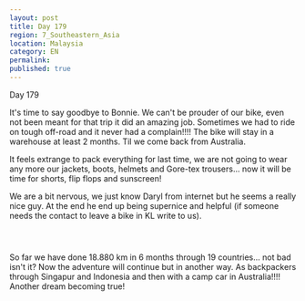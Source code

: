 ```yaml
---
layout: post
title: Day 179
region: 7_Southeastern_Asia
location: Malaysia
category: EN
permalink:
published: true
---
```


Day 179

It's time to say goodbye to Bonnie. We can't be prouder of our bike, even not been meant for that trip it did an amazing job. Sometimes we had to ride on tough off-road and it never had a complain!!!! The bike will stay in a warehouse at least 2 months. Til we come back from Australia.

It feels extrange to pack everything for last time, we are not going to wear any more our jackets, boots, helmets and Gore-tex trousers... now it will be time for shorts, flip flops and sunscreen!

We are a bit nervous, we just know Daryl from internet but he seems a really nice guy. At the end he end up being supernice and helpful (if someone needs the contact to leave a bike in KL write to us).

<p><a
href="https://lh3.googleusercontent.com/nn9B7ZEH5RdgyEKJ2liwMv_8l7hTeBDBQyIZOWQxlvEAMN-Y7XKUQ59p8ZR0qsY6-HDv_PgfgG403VjV6Q9iI2sugd5XlODvrUFMJ7w1qG9BC7j_mBLNtDNtBvs2rWL8ZA-Mf7bduyFpl6LyisROaijGComqXplUP3nrfYYyx9B7zkZs3WyUvcLRawJjCKAr1eJ7EZ7Ri-bFb6IsoJUQm1cgUyiFosgqHQnLrQnpgtMqipaHPdS8vu94Xd_vrk8AdaXLKebwMowoLYznPcsb4lO9q38rsmshn4ZLSa8XuOgE2STQ88RMKX3ob7UmKtx1ynvxYneGGaW2uFV2k0yafDKWNpgD7z8jgkmMqZxDbtu-SRiZNCiZX3b9e_62fPYJD8sih4hV_wtfZDG8mxz_FYGiUs0lfQRgnHiV7GDfhRrmTV8i-qv2oxDz4qTlqj1tSzoOwkdT4SsM0xx8zuvqRJW_yIr8Nhvm5KFnH4RXLWqL-4CJLiZQtV4nwLV20pN-xFbNP7ZLeWliDpfF-85YhKWGLIQI_Z6Hu2qVmyhTXOvHvtK74BY86tNwnzOWbDxo2YLW_9TC2iZlR2Gg_B0ZRYlFcBDB0RK3EEqYej40MHMXMgWN-dC-my7FszfEjx9WCt52U7AvEHevoGc1xnDL6-zifYqVhry0ep7Gb_jHazrL-nFk6rL6-McAUGnbfbc3DABURZGUT7UNjh1-6uo=w836-h627-no"><img 
src="https://lh3.googleusercontent.com/nn9B7ZEH5RdgyEKJ2liwMv_8l7hTeBDBQyIZOWQxlvEAMN-Y7XKUQ59p8ZR0qsY6-HDv_PgfgG403VjV6Q9iI2sugd5XlODvrUFMJ7w1qG9BC7j_mBLNtDNtBvs2rWL8ZA-Mf7bduyFpl6LyisROaijGComqXplUP3nrfYYyx9B7zkZs3WyUvcLRawJjCKAr1eJ7EZ7Ri-bFb6IsoJUQm1cgUyiFosgqHQnLrQnpgtMqipaHPdS8vu94Xd_vrk8AdaXLKebwMowoLYznPcsb4lO9q38rsmshn4ZLSa8XuOgE2STQ88RMKX3ob7UmKtx1ynvxYneGGaW2uFV2k0yafDKWNpgD7z8jgkmMqZxDbtu-SRiZNCiZX3b9e_62fPYJD8sih4hV_wtfZDG8mxz_FYGiUs0lfQRgnHiV7GDfhRrmTV8i-qv2oxDz4qTlqj1tSzoOwkdT4SsM0xx8zuvqRJW_yIr8Nhvm5KFnH4RXLWqL-4CJLiZQtV4nwLV20pN-xFbNP7ZLeWliDpfF-85YhKWGLIQI_Z6Hu2qVmyhTXOvHvtK74BY86tNwnzOWbDxo2YLW_9TC2iZlR2Gg_B0ZRYlFcBDB0RK3EEqYej40MHMXMgWN-dC-my7FszfEjx9WCt52U7AvEHevoGc1xnDL6-zifYqVhry0ep7Gb_jHazrL-nFk6rL6-McAUGnbfbc3DABURZGUT7UNjh1-6uo=w836-h627-no" class="oversize" alt=""></a></p>

<p><a
href="https://lh3.googleusercontent.com/04mqM5-aV3O25lXK3uxX9aplTPJLlExRQdGkWTem_BgKhGeVKySxAB_sL8Rl66EBXC7u76O5GyHPA_0cX4K1fBf2JyCC3h8lUHBKDmSxbltR4qFc0a4wGSAU7Vn4Ad3-GTlA2h2PYCqch6hhwZ8SDFCCTUHgymS3UGR7NjihEloOidXUWeTJEQ4LTvdXP6pC2ALOYDKgu1C43BWH2vMjVpgwh-lb3QHIlc0CJp0nB4M3fqwN-YZu5Dv8Kgfv-Oqrpq5cVC6Y5khhVK3QYPqBSSQsINZFinTKR26E_yCJSuWijIG_I6xGvRE8gbBPSxYn77OpWWyrLGElMf5Af1d77e8nf1_ASmH1CrSVeY9E7-LurlKkplVz6YJuoto1K74hAT0prBtw7JMVulT4JjauRQ-0x12Kvrt_AHZ5tUBZNqRdwkgPeMSPk80XG7i-yMipj35gvpUtESontACP7-7UchZ7KSEsPJWg8UuRT3pRPQu_siG-gIlld5Ps2lBsVk-agF8rlA5jPeYnC2HsqNcF0-RYBNXtnckMy_5E3PXp0k3xqySfKGo-88Djpntrh2oNxsOsOQyDqNifa8s07TqVO0b0h9V3JIH9f81UUOH13gmkSiUFEknmrqbm4kXHBfcJtohu0Y8H_J8JsapPHiXgw3hNrKsdkW5DonZIsAu2cozapaTfLET-hCWltXeumm_R7t6YSaaZBfAzM_rOPlw=w836-h627-no"><img 
src="https://lh3.googleusercontent.com/04mqM5-aV3O25lXK3uxX9aplTPJLlExRQdGkWTem_BgKhGeVKySxAB_sL8Rl66EBXC7u76O5GyHPA_0cX4K1fBf2JyCC3h8lUHBKDmSxbltR4qFc0a4wGSAU7Vn4Ad3-GTlA2h2PYCqch6hhwZ8SDFCCTUHgymS3UGR7NjihEloOidXUWeTJEQ4LTvdXP6pC2ALOYDKgu1C43BWH2vMjVpgwh-lb3QHIlc0CJp0nB4M3fqwN-YZu5Dv8Kgfv-Oqrpq5cVC6Y5khhVK3QYPqBSSQsINZFinTKR26E_yCJSuWijIG_I6xGvRE8gbBPSxYn77OpWWyrLGElMf5Af1d77e8nf1_ASmH1CrSVeY9E7-LurlKkplVz6YJuoto1K74hAT0prBtw7JMVulT4JjauRQ-0x12Kvrt_AHZ5tUBZNqRdwkgPeMSPk80XG7i-yMipj35gvpUtESontACP7-7UchZ7KSEsPJWg8UuRT3pRPQu_siG-gIlld5Ps2lBsVk-agF8rlA5jPeYnC2HsqNcF0-RYBNXtnckMy_5E3PXp0k3xqySfKGo-88Djpntrh2oNxsOsOQyDqNifa8s07TqVO0b0h9V3JIH9f81UUOH13gmkSiUFEknmrqbm4kXHBfcJtohu0Y8H_J8JsapPHiXgw3hNrKsdkW5DonZIsAu2cozapaTfLET-hCWltXeumm_R7t6YSaaZBfAzM_rOPlw=w836-h627-no" class="oversize" alt=""></a></p>

<p><a
href="https://lh3.googleusercontent.com/rIMucIPgkult0TfvFK_jQBAXojN_F_Ra2j6oufzs6c-8VrvlJ2j1o7kR-jjyirw9YWOnfstG1DQh5lJZV_mM0g0Lqc_AiBc2AgsSDZf5MUUVyAIU_4BG-whtZBQKrAxFTaBqoAWaKVTRu9n66P-_RsiuWxyPWlbroAwa49pxGpeDl-sjj5kBPrfL2S3poL4iFJ_0QsmZHIEHjA8cUU9nXom5SxZjjZGuGHsWh4_3ZCG-r2bjcHWkDiQeL7W7RZWnplmzPmONUTXMcmlnSuj2eWKEoI70V0CLAWrxkQyPa1CzTkICmCoWVzG9XC2bik5jnwi3R---0ZUKWumZIm5IxPzyhTaMsgD3rLKws6KseUl0oMe96uBsTYOsXV66mK-6P50-c7Li63RcFekPfQJ76B5oYsRp7FxUbNDfP3rrbrmZ3E3u65CSg-fIhe2arjA5CWC8tdFXgAYEPQFLQa8H9mPVEfCpCPIEWtQMeradiS_2MNqmtw2SPvf4gyw2GUjGOw9cO_QcVfSZQh-IsOChaPzEg5veXSLqfVQN9Nr2MsRPduK8TQVLeFRLVOpFaezLAdBgl4OZ5NDRS6kB5th-MHbRUDIgGHJYJKW7cb1QESzvwHBd2hvOL2OnOmfEX737WAZ4HqqVV60Ujunp1GmHqBON1mKJDAGOXet9ewYcK-vrVw0B6xBONnEOrk_vM02HlvLvUSELJhnWfovE9UM=w471-h627-no"><img 
src="https://lh3.googleusercontent.com/rIMucIPgkult0TfvFK_jQBAXojN_F_Ra2j6oufzs6c-8VrvlJ2j1o7kR-jjyirw9YWOnfstG1DQh5lJZV_mM0g0Lqc_AiBc2AgsSDZf5MUUVyAIU_4BG-whtZBQKrAxFTaBqoAWaKVTRu9n66P-_RsiuWxyPWlbroAwa49pxGpeDl-sjj5kBPrfL2S3poL4iFJ_0QsmZHIEHjA8cUU9nXom5SxZjjZGuGHsWh4_3ZCG-r2bjcHWkDiQeL7W7RZWnplmzPmONUTXMcmlnSuj2eWKEoI70V0CLAWrxkQyPa1CzTkICmCoWVzG9XC2bik5jnwi3R---0ZUKWumZIm5IxPzyhTaMsgD3rLKws6KseUl0oMe96uBsTYOsXV66mK-6P50-c7Li63RcFekPfQJ76B5oYsRp7FxUbNDfP3rrbrmZ3E3u65CSg-fIhe2arjA5CWC8tdFXgAYEPQFLQa8H9mPVEfCpCPIEWtQMeradiS_2MNqmtw2SPvf4gyw2GUjGOw9cO_QcVfSZQh-IsOChaPzEg5veXSLqfVQN9Nr2MsRPduK8TQVLeFRLVOpFaezLAdBgl4OZ5NDRS6kB5th-MHbRUDIgGHJYJKW7cb1QESzvwHBd2hvOL2OnOmfEX737WAZ4HqqVV60Ujunp1GmHqBON1mKJDAGOXet9ewYcK-vrVw0B6xBONnEOrk_vM02HlvLvUSELJhnWfovE9UM=w471-h627-no" class="oversize" alt=""></a></p>

So far we have done 18.880 km in 6 months through 19 countries... not bad isn't it? Now the adventure will continue but in another way. As backpackers through Singapur and Indonesia and then with a camp car in Australia!!!! Another dream becoming true!

<p><a
href="https://lh3.googleusercontent.com/84FvhhQ78U3sQ_3-t2FYQV9aUXJtU60a0CG3myZtsOThwNz37Em1IrS0lO-ZV5h54JvRoxJOsgq1cJRFnjx958Xer4zMPZWASeRnphdK5XCd5h9lrbTGgCSRtPXJSL5cCIFx2O7XpWThQac5eXdULEDfp20L_IeKtZrnVKspHQqHmUAkuznoGM5RMNcMSgPkezloH-3ismpLEJZMgDY5k6_Uge0RugKWe2VJNf-p3BczFffX9ASfJEzlTfLjLsZpsK-Ll4wwUFJRpqJVOnX-CcSRGMCvlyU_WtfaeB0xTc31GVndibIt8fSc_M-NtXz65Pw8KT7S7KwD3ZsNVfYRtQS0_QeqKgxxPJ9WxZ7-wRl-QpRV461AR25H2yBNfTgaCvwt9nwgIW0M_5Rdm1zQaHPofo1otUr3HYRX3NP6QQewl9bSWms249INlfEfcAnzltSmX02kJQqJMKLQlN-mmob-ouqwMxG_aLygsx0WMr6U0ZSjsDNYiJBG-kJqirMYA6B5Vdd8h2EM5IX933sodF4R4KylYeaGyrkuiwzqTd3204sinVmdWQrkIxqqoPYP6oCJExOOFWFdGVG5VSIAX79KZJFNjG_zmqdgaSJ0Ox7YLjeKjmCxLsfRZRaESsN8m3RiSyuA_ACMVm2TFMblHrW4hgoj47M5CSYd9YSHLP4Dqgb8kSl4lQ2zwEhw9t2ObMNVX4s9qySMRj7AiSw=w715-h491-no"><img 
src="https://lh3.googleusercontent.com/84FvhhQ78U3sQ_3-t2FYQV9aUXJtU60a0CG3myZtsOThwNz37Em1IrS0lO-ZV5h54JvRoxJOsgq1cJRFnjx958Xer4zMPZWASeRnphdK5XCd5h9lrbTGgCSRtPXJSL5cCIFx2O7XpWThQac5eXdULEDfp20L_IeKtZrnVKspHQqHmUAkuznoGM5RMNcMSgPkezloH-3ismpLEJZMgDY5k6_Uge0RugKWe2VJNf-p3BczFffX9ASfJEzlTfLjLsZpsK-Ll4wwUFJRpqJVOnX-CcSRGMCvlyU_WtfaeB0xTc31GVndibIt8fSc_M-NtXz65Pw8KT7S7KwD3ZsNVfYRtQS0_QeqKgxxPJ9WxZ7-wRl-QpRV461AR25H2yBNfTgaCvwt9nwgIW0M_5Rdm1zQaHPofo1otUr3HYRX3NP6QQewl9bSWms249INlfEfcAnzltSmX02kJQqJMKLQlN-mmob-ouqwMxG_aLygsx0WMr6U0ZSjsDNYiJBG-kJqirMYA6B5Vdd8h2EM5IX933sodF4R4KylYeaGyrkuiwzqTd3204sinVmdWQrkIxqqoPYP6oCJExOOFWFdGVG5VSIAX79KZJFNjG_zmqdgaSJ0Ox7YLjeKjmCxLsfRZRaESsN8m3RiSyuA_ACMVm2TFMblHrW4hgoj47M5CSYd9YSHLP4Dqgb8kSl4lQ2zwEhw9t2ObMNVX4s9qySMRj7AiSw=w715-h491-no" class="oversize" alt=""></a></p>

